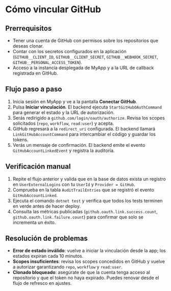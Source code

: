 # Cómo vincular GitHub

## Prerrequisitos
- Tener una cuenta de GitHub con permisos sobre los repositorios que deseas clonar.
- Contar con los secretos configurados en la aplicación (`GITHUB__CLIENT_ID`, `GITHUB__CLIENT_SECRET`, `GITHUB__WEBHOOK_SECRET`, `GITHUB__PERSONAL_ACCESS_TOKEN`).
- Acceso a la instancia desplegada de MyApp y a la URL de callback registrada en GitHub.

## Flujo paso a paso
1. Inicia sesión en MyApp y ve a la pantalla **Conectar GitHub**.
2. Pulsa **Iniciar vinculación**. El backend ejecuta `StartGitHubOAuthCommand` para generar el estado y la URL de autorización.
3. Serás redirigido a `github.com/login/oauth/authorize`. Revisa los scopes solicitados (`repo`, `workflow`, `read:user`) y acepta.
4. GitHub regresará a la `redirect_uri` configurada. El backend llamará `LinkGitHubAccountCommand` para intercambiar el código y guardar los tokens.
5. Verás un mensaje de confirmación. El backend emite el evento `GitHubAccountLinkedEvent` y registra la auditoría.

## Verificación manual
1. Repite el flujo anterior y valida que en la base de datos exista un registro en `UserExternalLogins` con tu `UserId` y `Provider = GitHub`.
2. Comprueba en la tabla `AuditTrailEntries` que se registró el evento `GitHubAccountLinked`.
3. Ejecuta el comando `dotnet test` y verifica que todos los tests terminen en verde antes de hacer deploy.
4. Consulta las métricas publicadas (`github.oauth.link.success.count`, `github.oauth.link.failure.count`) para confirmar que solo se incrementa un éxito.

## Resolución de problemas
- **Error de estado inválido**: vuelve a iniciar la vinculación desde la app; los estados expiran cada 10 minutos.
- **Scopes insuficientes**: revisa los scopes concedidos en GitHub y vuelve a autorizar garantizando `repo`, `workflow` y `read:user`.
- **Clonado bloqueado**: asegúrate de que la cuenta tenga acceso al repositorio y que el token no haya expirado. Puedes renovar desde el flujo de refresco en ajustes.
